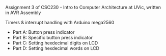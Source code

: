 Assignment 3 of CSC230 - Intro to Computer Architecture at UVic, written in AVR Assembly

Timers & interrupt handling with Arduino mega2560
- Part A: Button press indicator
- Part B: Specific button press indicator
- Part C: Setting hexdecimal digits on LCD
- Part D: Setting hexdecimal words on LCD
